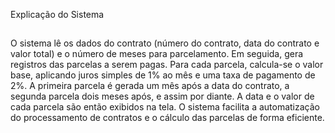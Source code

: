 Explicação do Sistema
##
O sistema lê os dados do contrato (número do contrato, data do contrato e valor total) e o número de meses para parcelamento. Em seguida, gera registros das parcelas a serem pagas. Para cada parcela, calcula-se o valor base, aplicando juros simples de 1% ao mês e uma taxa de pagamento de 2%. A primeira parcela é gerada um mês após a data do contrato, a segunda parcela dois meses após, e assim por diante. A data e o valor de cada parcela são então exibidos na tela. O sistema facilita a automatização do processamento de contratos e o cálculo das parcelas de forma eficiente.
